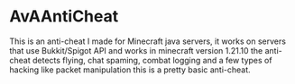 # AvAAntiCheat
This is an anti-cheat I made for Minecraft java servers, it works on servers that use Bukkit/Spigot API and works in minecraft version 1.21.10
the anti-cheat detects flying, chat spaming, combat logging and a few types of hacking like packet manipulation
this is a pretty basic anti-cheat.
